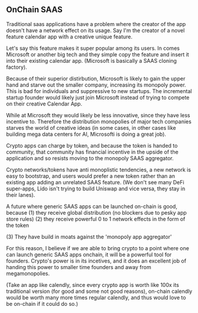 ## OnChain SAAS 

Traditional saas applications have a problem where the creator of the app doesn't have a network effect on its usage. Say I'm the creator of a novel feature calendar app with a creative unique feature.

Let's say this feature makes it super popular among its users. In comes Microsoft or another big tech and they simple copy the feature and insert it into their existing calendar app. (Microsoft is basically a SAAS cloning factory).

Because of their superior distirbution, Microsoft is likely to gain the upper hand and starve out the smaller company, increasing its monopoly power. This is bad for individuals and suppressive to new startups. The incremental startup founder would likely just join Microsoft instead of trying to compete on their creative Calendar App.

While at Microsoft they would likely be less innovative, since they have less incentive to. Therefore the distribution monopolies of major tech companies starves the world of creative ideas (in some cases, in other cases like building mega data centers for AI, Microsofti is doing a great job).

Crypto apps can charge by token, and because the token is handed to community, that community has financial incentive in the upside of the application and so resists moving to the monopoly SAAS aggregator. 

Crypto networks/tokens have anti monoplistic tendencies, a new network is easy to bootstrap, and users would prefer a new token rather than an existing app adding an unrelated SAAS feature. (We don't see many DeFi super-apps, Lido isn't trying to build Uniswap and vice versa, they stay in their lanes).

A future where generic SAAS apps can be launched on-chain is good, because (1) they receive global distribution (no blockers due to pesky app store rules) (2) they receive powerful 0 to 1 network effects in the form of the token

(3) They have build in moats against the 'monopoly app aggregator'

For this reason, I believe if we are able to bring crypto to a point where one can launch generic SAAS apps onchain, it will be a powerful tool for founders. Crypto's power is in its incetives, and it does an excellent job of handing this power to smaller time founders and away from megamonopolies. 


(Take an app like calendly, since every crypto app is worth like 100x its traditional version (for good and some not good reasons), on-chain calendly would be worth many more times regular calendly, and thus would love to be on-chain if it could do so.)
